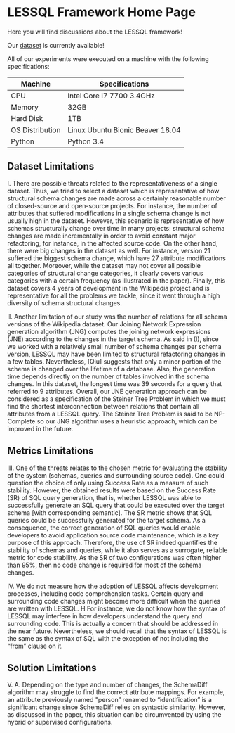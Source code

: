 # LESSQL Framework Home Page

Here you will find discussions about the LESSQL framework!

Our [dataset](https://github.com/anonymousyouser/LESSQL/blob/master/dataset.zip) is currently available!

All of our experiments were executed on a machine with the following specifications:

Machine | Specifications
------- | --------------
CPU | Intel Core i7 7700 3.4GHz
Memory | 32GB
Hard Disk | 1TB
OS Distribution | Linux Ubuntu Bionic Beaver 18.04
Python | Python 3.4

## Dataset Limitations

I. There are possible threats related to the representativeness of a single dataset. Thus, we tried to select a dataset which is representative of how structural schema changes are made across a certainly reasonable number of closed-source and open-source projects. For instance, the number of attributes that suffered modifications in a single schema change is not usually high in the dataset. However, this scenario is representative of how schemas structurally change over time in many projects: structural schema changes are made incrementally in order to avoid constant major refactoring, for instance, in the affected source code. On the other hand, there were big changes in the dataset as well. For instance, version 21 suffered the biggest schema change, which have 27 attribute modifications all together. Moreover, while the dataset may not cover all possible categories of structural change categories,  it clearly covers various categories with a certain frequency (as illustrated in the paper). Finally, this dataset covers 4 years of development in the Wikipedia project and is representative for all the problems we tackle, since it went through a high diversity of schema structural changes.

II.	Another limitation of our study was the number of relations for all schema versions of the Wikipedia dataset. Our Joining Network Expression generation algorithm (JNG) computes the joining network expressions (JNE) according to the changes in the target schema. As said in (I), since we worked with a relatively small number of schema changes per schema version, LESSQL may have been limited to structural refactoring changes in a few tables. Nevertheless,  [Qiu] suggests that only a minor portion of the schema is changed over the lifetime of a database. Also, the generation time depends directly on the number of tables involved in the schema changes. In this dataset, the longest time was 39 seconds for a query that referred to 9 attributes. Overall, our JNE generation approach can be considered as a specification of the Steiner Tree Problem in which we must find the shortest interconnection between relations that contain all attributes from a LESSQL query. The Steiner Tree Problem is said to be NP-Complete so our JNG algorithm uses a heuristic approach, which can be improved in the future.

## Metrics Limitations

III. One of the threats relates to the chosen metric for evaluating the stability of the system (schemas, queries and surrounding source code). One could question the choice of only using Success Rate as a measure of such stability. However, the obtained results were based on the Success Rate (SR) of SQL query generation, that is, whether LESSQL was able to successfully generate an SQL query that could be executed over the target schema [with corresponding semantic]. The SR metric shows that  SQL queries could be successfully generated for the target schema. As a consequence, the correct generation of SQL queries would enable developers to avoid application source code maintenance, which is a key purpose of this approach. Therefore, the use of SR indeed quantifies the stability of schemas and queries, while it also serves as a surrogate, reliable metric for code stability. As the SR of two configurations was often higher than 95%, then no code change is required for most of the schema changes.

IV.	We do not measure how the adoption of LESSQL affects development processes, including code comprehension tasks. Certain query and surrounding code changes might become more difficult when the queries are written with LESSQL. H For instance, we do not know how the syntax of LESSQL may interfere in how developers understand the query and surrounding code. This is actually a concern that should be addressed in the near future. Nevertheless, we should recall that the syntax of LESSQL is the same as the syntax of SQL with the exception of not including the “from” clause on it.

## Solution Limitations

V. A.	Depending on the type and number of changes, the SchemaDiff algorithm may struggle to find the correct attribute mappings. For example, an attribute previously named "person” renamed to “identification” is a significant change since SchemaDiff relies on syntactic similarity. However, as discussed in the paper, this situation can be circumvented by using the hybrid or supervised configurations.
